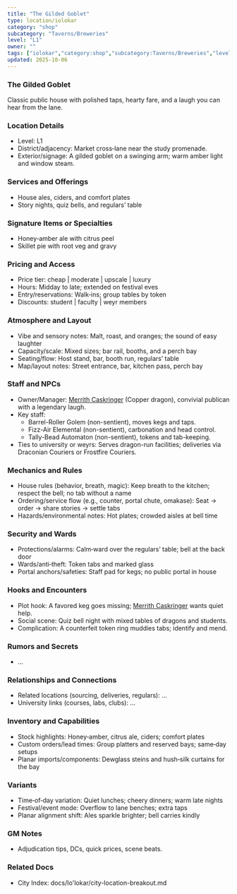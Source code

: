 ```yaml
---
title: "The Gilded Goblet"
type: location/iolokar
category: "shop"
subcategory: "Taverns/Breweries"
level: "L1"
owner: ""
tags: ["iolokar","category:shop","subcategory:Taverns/Breweries","level:L1"]
updated: 2025-10-06
---
```

### The Gilded Goblet

Classic public house with polished taps, hearty fare, and a laugh you can hear from the lane.

### Location Details

- Level: L1
- District/adjacency: Market cross‑lane near the study promenade.
- Exterior/signage: A gilded goblet on a swinging arm; warm amber light and window steam.

### Services and Offerings

- House ales, ciders, and comfort plates
- Story nights, quiz bells, and regulars’ table

### Signature Items or Specialties

- Honey‑amber ale with citrus peel
- Skillet pie with root veg and gravy

### Pricing and Access

- Price tier: cheap | moderate | upscale | luxury
- Hours: Midday to late; extended on festival eves
- Entry/reservations: Walk‑ins; group tables by token
- Discounts: student | faculty | weyr members

### Atmosphere and Layout

- Vibe and sensory notes: Malt, roast, and oranges; the sound of easy laughter
- Capacity/scale: Mixed sizes; bar rail, booths, and a perch bay
- Seating/flow: Host stand, bar, booth run, regulars’ table
- Map/layout notes: Street entrance, bar, kitchen pass, perch bay

### Staff and NPCs

- Owner/Manager: [Merrith Caskringer](../People/merrith-caskringer.md) (Copper dragon), convivial publican with a legendary laugh.
- Key staff:
  - Barrel-Roller Golem (non-sentient), moves kegs and taps.
  - Fizz-Air Elemental (non-sentient), carbonation and head control.
  - Tally-Bead Automaton (non-sentient), tokens and tab-keeping.
- Ties to university or weyrs: Serves dragon-run facilities; deliveries via Draconian Couriers or Frostfire Couriers.

### Mechanics and Rules

- House rules (behavior, breath, magic): Keep breath to the kitchen; respect the bell; no tab without a name
- Ordering/service flow (e.g., counter, portal chute, omakase): Seat → order → share stories → settle tabs
- Hazards/environmental notes: Hot plates; crowded aisles at bell time

### Security and Wards

- Protections/alarms: Calm‑ward over the regulars’ table; bell at the back door
- Wards/anti‑theft: Token tabs and marked glass
- Portal anchors/safeties: Staff pad for kegs; no public portal in house

### Hooks and Encounters

- Plot hook: A favored keg goes missing; [Merrith Caskringer](../People/merrith-caskringer.md) wants quiet help.
- Social scene: Quiz bell night with mixed tables of dragons and students.
- Complication: A counterfeit token ring muddies tabs; identify and mend.

### Rumors and Secrets

- ...

### Relationships and Connections

- Related locations (sourcing, deliveries, regulars): ...
- University links (courses, labs, clubs): ...

### Inventory and Capabilities

- Stock highlights: Honey‑amber, citrus ale, ciders; comfort plates
- Custom orders/lead times: Group platters and reserved bays; same‑day setups
- Planar imports/components: Dewglass steins and hush‑silk curtains for the bay

### Variants

- Time‑of‑day variation: Quiet lunches; cheery dinners; warm late nights
- Festival/event mode: Overflow to lane benches; extra taps
- Planar alignment shift: Ales sparkle brighter; bell carries kindly

### GM Notes

- Adjudication tips, DCs, quick prices, scene beats.

### Related Docs

- City Index: docs/Io'lokar/city-location-breakout.md
